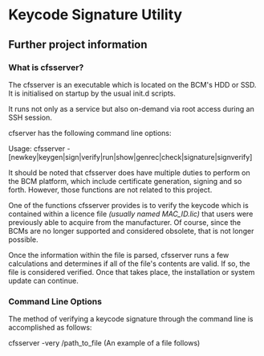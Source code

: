 # Keycode Signature Utility

## Further project information

### What is cfsserver?
The cfsserver is an executable which is located on the BCM's HDD or SSD.  It is initialised on startup by the usual init.d scripts.

It runs not only as a service but also on-demand via root access during an SSH session.

cfserver has the following command line options:

Usage: cfsserver -[newkey|keygen|sign|verify|run|show|genrec|check|signature|signverify]

It should be noted that cfsserver does have multiple duties to perform on the BCM platform, which include certificate generation, signing and so forth.  However, those functions are not related to this project.  

One of the functions cfsserver provides is to verify the keycode which is contained within a licence file *(usually named MAC_ID.lic)* that users were previously able to acquire from the manufacturer.  Of course, since the BCMs are no longer supported and considered obsolete, that is not longer possible.

Once the information within the file is parsed, cfsserver runs a few calculations and determines if all of the file's contents are valid.  If so, the file is considered verified.  Once that takes place, the installation or system update can continue.

### Command Line Options
The method of verifying a keycode signature through the command line is accomplished as follows:

cfsserver -very /path_to_file (An example of a file follows)




